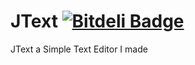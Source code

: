 JText [![Bitdeli Badge](https://d2weczhvl823v0.cloudfront.net/GOGO98901/jtext/trend.png)](https://bitdeli.com/free "Bitdeli Badge")
=====

JText a Simple Text Editor I made
